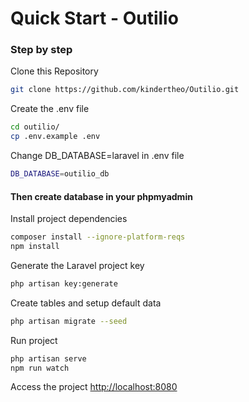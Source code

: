 # Quick Start - Outilio

### Step by step
Clone this Repository
```sh
git clone https://github.com/kindertheo/Outilio.git
```

Create the .env file
```sh
cd outilio/
cp .env.example .env
```

Change DB_DATABASE=laravel in .env file
```sh
DB_DATABASE=outilio_db
```

#### Then create database in your phpmyadmin

Install project dependencies
```sh
composer install --ignore-platform-reqs
npm install
```

Generate the Laravel project key
```sh
php artisan key:generate
```

Create tables and setup default data
```sh
php artisan migrate --seed
```

Run project
```sh
php artisan serve
npm run watch
```

Access the project
[http://localhost:8080](http://localhost:8080)
